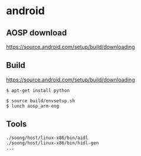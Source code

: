 # android

## AOSP download
https://source.android.com/setup/build/downloading


## Build
https://source.android.com/setup/build/downloading

```
$ apt-get install python
```

```
$ source build/envsetup.sh
$ lunch aosp_arm-eng

```


## Tools

```
./soong/host/linux-x86/bin/aidl
./soong/host/linux-x86/bin/hidl-gen
...
```
